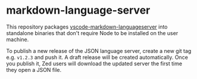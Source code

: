 # markdown-language-server

This repository packages [vscode-markdown-languageserver](https://www.npmjs.com/package/vscode-markdown-languageserver) into standalone binaries that don't require Node to be installed on the user machine.

To publish a new release of the JSON language server, create a new git tag e.g. `v1.2.3` and push it. A draft release will be created automatically. Once you publish it, Zed users will download the updated server the first time they open a JSON file.
